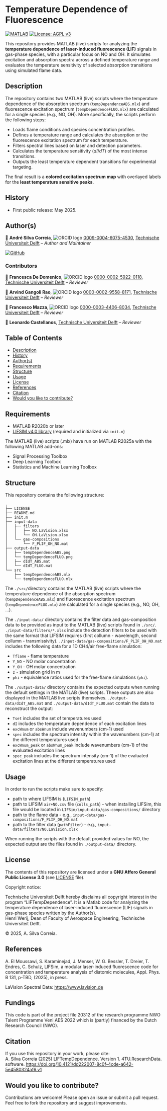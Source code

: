 # Temperature Dependence of Fluorescence

[![MATLAB](https://img.shields.io/badge/MATLAB-R2024b-blue?logo=mathworks&logoColor=white)](https://www.mathworks.com/products/matlab.html)
[![License: AGPL v3](https://img.shields.io/badge/License-AGPL%20v3-blue.svg)](https://www.gnu.org/licenses/agpl-3.0)

This repository provides MATLAB (live) scripts for analyzing the **temperature dependence of laser-induced fluorescence (LIF)** signals in gas-phase species, with a particular focus on NO and OH. It simulates excitation and absorption spectra across a defined temperature range and evaluates the temperature sensitivity of selected absorption transitions using simulated flame data.


## Description

The repository contains two MATLAB (live) scripts where the temperature dependence of the absorption spectrum (`tempDependenceABS.mlx`) and fluorescence excitation spectrum (`tempDependenceFLUO.mlx`) are calculated for a single species (e.g., NO, OH). More specifically, the scripts perform the following steps:  

* Loads flame conditions and species concentration profiles.
* Defines a temperature range and calculates the absorption or the fluorescence excitation spectrum for each temperature.
* Filters spectral lines based on laser and detection parameters.
* Calculates the temperature sensitivity ($dI/dT$) of the most intense transitions.
* Outputs the least temperature dependent transitions for experimental targeting.

The final result is a **colored excitation spectrum map** with overlayed labels for the **least temperature sensitive peaks**.


## History

* First public release: May 2025.


## Author(s)

👤 **André Silva Correia**, ![ORCID logo](https://info.orcid.org/wp-content/uploads/2019/11/orcid_16x16.png) [0009-0004-6075-4530](https://orcid.org/0009-0004-6075-4530), [Technische Universiteit Delft]( https://www.tudelft.nl/) – *Author and Maintainer*

[![GitHub](https://img.shields.io/badge/GitHub-Profile-black?style=flat&logo=github)](https://github.com/AndreCorreia-delft)

### Contributors

👤 **Francesca De Domenico**, ![ORCID logo](https://info.orcid.org/wp-content/uploads/2019/11/orcid_16x16.png) [0000-0002-5922-0118](https://orcid.org/0000-0002-5922-0118), [Technische Universiteit Delft]( https://www.tudelft.nl/) – *Reviewer*


👤 **Arvind Gangoli Rao**, ![ORCID logo](https://info.orcid.org/wp-content/uploads/2019/11/orcid_16x16.png) [0000-0002-9558-8171](https://orcid.org/0000-0002-9558-8171), [Technische Universiteit Delft]( https://www.tudelft.nl/) – *Reviewer*


👤 **Francesco Mazza**, ![ORCID logo](https://info.orcid.org/wp-content/uploads/2019/11/orcid_16x16.png) [0000-0003-4406-8034](https://orcid.org/0000-0003-4406-8034), [Technische Universiteit Delft]( https://www.tudelft.nl/) – *Reviewer*


👤 **Leonardo Castellanos**, [Technische Universiteit Delft]( https://www.tudelft.nl/) – *Reviewer*


## Table of Contents

* [Description](#description)
* [History](#history)
* [Author(s)](#authors)
* [Requirements](#requirements)
* [Structure](#structure)
* [Usage](#usage)
* [License](#license)
* [References](#references)
* [Citation](#citation)
* [Would you like to contribute?](#would-you-like-to-contribute)


## Requirements

* MATLAB R2020b or later
* [LIFSIM v4.0 library](https://github.com/LIFSim/LIFSim) (required and initialized via `init.m`)

The MATLAB (live) scripts (.mlx) have run on MATLAB R2025a with the following MATLAB add-ons:
- Signal Processing Toolbox  
- Deep Learning Toolbox  
- Statistics and Machine Learning Toolbox


## Structure

This repository contains the following structure:

```
.
├── LICENSE
├── README.md
├── init.m
├── input-data
│   ├── filters
│   │   ├── NO.LaVision.xlsx
│   │   └── OH.LaVision.xlsx
│   └── gas-compositions
│       └── F_PLIF_OH_NO.mat
├── output-data
│   ├── tempDependenceABS.png
│   └── tempDependenceFLUO.png
│   ├── dIdT_ABS.mat
│   └── dIdT_FLUO.mat
└── src
    ├── tempDependenceABS.mlx
    └── tempDependenceFLUO.mlx
```

The `./src/`directory contains the MATLAB (live) scripts where the temperature dependence of the absorption spectrum (`tempDependenceABS.mlx`) and fluorescence excitation spectrum (`tempDependenceFLUO.mlx`) are calculated for a single species (e.g., NO, OH, ...). 

The `./input-data/` directory contains the filter data and gas-composition data to be provided as input to the MATLAB (live) scripts found in `./src/`. `./input-data/filters/*.xlsx` include the detection filters to be used with the same format that LIFSIM requires (first collumn - wavelength, second collumn - transmissivity). `./input-data/gas-compositions/F_PLIF_OH_NO.mat` includes the following data for a 1D CH4/air free-flame simulation:
- `Tflame` - flame temperature
- `Y_NO` - NO molar concentration 
- `Y_OH` - OH molar concentration 
- `z` - simulation grid in m 
- `phi` - equivalence ratios used for the free-flame simulations (`phi`). 

The `./output-data/` directory contains the expected outputs when running the default settings in the MATLAB (live) scripts. These outputs are also displayed in the MATLAB live scripts themselves. `./output-data/dIdT_ABS.mat` and `./output-data/dIdT_FLUO.mat` contain the data to reconstruct the output:
- `Tset` includes the set of temperatures used 
- `dI` includes the temperature dependence of each excitation lines
- `excWnum` or `absWnum` include wavenumbers (cm-1) used
- `spec` includes the spectrum intensity within the wavenumbers (cm-1) at the different temperatures used
- `excWnum_peak` or `absWnum_peak` include wavenumbers (cm-1) of the evaluated excitation lines
- `spec_peak` includes the spectrum intensity (cm-1) of the evaluated excitation lines at the different temperatures used


## Usage

In order to run the scripts make sure to specify:
- path to where LIFSIM is (`LIFSIM_path`)  
- path to LIFSIM `air+NO.csv` file (`colls_path`) - when installing LIFSim, this file would be located in `LIFSim/input-data/gas-compositions/` directory    
- path to the flame data - e.g., `input-data/gas-compositions/F_PLIF_OH_NO.mat`  
- path to the filter data (`pathFilter`) - e.g., `input-data/filters/NO.LaVision.xlsx`   

When running the scripts with the default provided values for NO, the expected output are the files found in `./output-data/` directory.   


## License

The contents of this repository are licensed under a **GNU Affero General Public License 3.0** (see [LICENSE](LICENSE) file).

Copyright notice:

Technische Universiteit Delft hereby disclaims all copyright interest in the program “LIFTempDependence”. It is a Matlab code for analyzing the temperature dependence of laser-induced fluorescence (LIF) signals in gas-phase species written by the Author(s).  
Henri Werij, Dean of Faculty of Aerospace Engineering, Technische Universiteit Delft.

&copy; 2025, A. Silva Correia.  


## References

A. El Moussawi, S. Karaminejad, J. Menser, W. G. Bessler, T. Dreier, T. Endres, C. Schulz, LIFSim, a modular laser-induced fluorescence code for concentration and temperature analysis of diatomic molecules, Appl. Phys. B 131, p-TBD, (2025), in press.

LaVision Spectral Data: https://www.lavision.de

## Fundings

This code is part of the project file 20312 of the research programme NWO Talent Programme Veni AES 2022 which is (partly) financed by the Dutch Research Council (NWO).

## Citation

If you use this repository in your work, please cite:   
A. Silva Correia (2025) LIFTempDependence. Version 1. 4TU.ResearchData. software. https://doi.org/10.4121/dd222007-8c0f-4cde-a642-5e4580324af6.v1


## Would you like to contribute?

Contributions are welcome! Please open an issue or submit a pull request. Feel free to fork the repository and suggest improvements.
